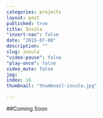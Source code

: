 ```yaml
---
categories: projects
layout: post
published: true
title: Insula
"invert-nav": false
date: "2015-07-08"
description: ""
slug: insula
"video-pause": false
"play-once": false
video_mute: false
jpg: 
index: 16
thumbnail: "thumbnail-insula.jpg"

---
```

##Coming Soon